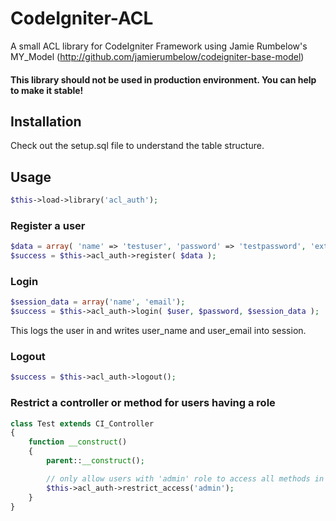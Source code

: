CodeIgniter-ACL
===============

A small ACL library for CodeIgniter Framework using Jamie Rumbelow's MY_Model (http://github.com/jamierumbelow/codeigniter-base-model)

#### This library should not be used in production environment. You can help to make it stable!

Installation
------------

Check out the setup.sql file to understand the table structure.

Usage
-----

```php
$this->load->library('acl_auth');
```

### Register a user

```php
$data = array( 'name' => 'testuser', 'password' => 'testpassword', 'extra_field' => 'value' );
$success = $this->acl_auth->register( $data );
```

### Login

```php
$session_data = array('name', 'email');
$success = $this->acl_auth->login( $user, $password, $session_data );
```
This logs the user in and writes user_name and user_email into session.

### Logout

```php
$success = $this->acl_auth->logout();
```

### Restrict a controller or method for users having a role

```php
class Test extends CI_Controller
{
	function __construct()
	{
		parent::__construct();

		// only allow users with 'admin' role to access all methods in this controller
		$this->acl_auth->restrict_access('admin');
	}
}
```